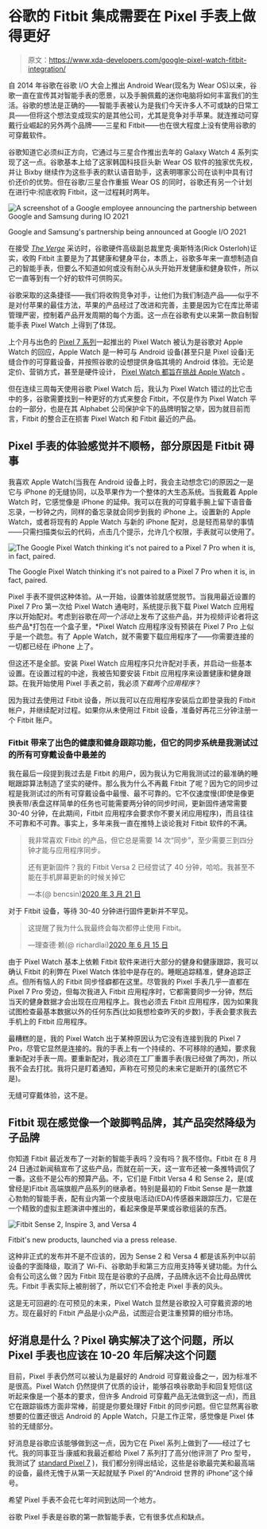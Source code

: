 # 谷歌的 Fitbit 集成需要在 Pixel 手表上做得更好

> 原文：<https://www.xda-developers.com/google-pixel-watch-fitbit-integration/>

自 2014 年谷歌在谷歌 I/O 大会上推出 Android Wear(现名为 Wear OS)以来，谷歌一直在宣传其对智能手表的愿景，以及手腕佩戴的迷你电脑将如何丰富我们的生活。谷歌的想法是正确的——智能手表被认为是我们今天许多人不可或缺的日常工具——但将这个想法变成现实的是其他公司，尤其是竞争对手苹果。就连推动可穿戴行业崛起的另外两个品牌——三星和 Fitbit——也在很大程度上没有使用谷歌的可穿戴软件。

谷歌知道它必须纠正方向，它通过与三星合作推出去年的 Galaxy Watch 4 系列实现了这一点。谷歌基本上给了这家韩国科技巨头新 Wear OS 软件的独家优先权，并让 Bixby 继续作为这些手表的默认语音助手，这表明哪家公司在谈判中具有讨价还价的优势。但在谷歌/三星合作重振 Wear OS 的同时，谷歌还有另一个计划在进行中:彻底收购 Fitbit，这一过程耗时两年。

 <picture>![A screenshot of a Google employee announcing the partnership between Google and Samsung during IO 2021](img/5f9812919ea5d84bcd0e0c266c672879.png)</picture> 

Google and Samsung's partnership being announced at Google I/O 2021

在接受 [*The Verge*](https://www.theverge.com/23389978/google-pixel-watch-wearables-fitbit-future) 采访时，谷歌硬件高级副总裁里克·奥斯特洛(Rick Osterloh)证实，收购 Fitbit 主要是为了其健康和健身平台，本质上，谷歌多年来一直想制造自己的智能手表，但要么不知道如何或没有耐心从头开始开发健康和健身软件，所以它一直等到有一个好的软件可供购买。

谷歌采取的这条捷径——我们将收购竞争对手，让他们为我们制造产品——似乎不是对付苹果的最佳方法，苹果的产品经过了改进和完善，主要是因为它在库比蒂诺管理严密，控制着产品开发周期的每个方面。这一点在谷歌有史以来第一款自制智能手表 Pixel Watch 上得到了体现。

上个月与出色的 [Pixel 7 系列](https://www.xda-developers.com/google-pixel-7-pro-review/)一起推出的 Pixel Watch 被认为是谷歌对 Apple Watch 的回应，Apple Watch 是一种可与 Android 设备(甚至只是 Pixel 设备)无缝合作的可穿戴设备，并按照谷歌的设想提供身临其境的 Android 体验。无论是定价、营销方式，甚至是硬件设计， [Pixel Watch 都旨在挑战 Apple Watch](https://www.xda-developers.com/google-pixel-watch-vs-apple-watch-series-7/) 。

但在连续三周每天使用谷歌 Pixel Watch 后，我认为 Pixel Watch 错过的比它击中的多，谷歌需要找到一种更好的方式来整合 Fitbit，不仅是作为 Pixel Watch 平台的一部分，也是在其 Alphabet 公司保护伞下的品牌明智之举，因为就目前而言，Fitbit 的整合正在损害 Pixel Watch 和 Fitbit 最近的产品。

## Pixel 手表的体验感觉并不顺畅，部分原因是 Fitbit 碍事

我喜欢 Apple Watch(当我在 Android 设备上时，我会主动想念它)的原因之一是它与 iPhone 的无缝协同，以及苹果作为一个整体的大生态系统。当我戴着 Apple Watch 时，它感觉像是 iPhone 的延伸。我可以在我的可穿戴手腕上留下语音备忘录，一秒钟之内，同样的备忘录就会同步到我的 iPhone 上。设置新的 Apple Watch，或者将现有的 Apple Watch 与新的 iPhone 配对，总是轻而易举的事情——只需扫描类似云的代码，点击几个提示，允许几个权限，手表就可以使用了。

 <picture>![The Google Pixel Watch thinking it's not paired to a Pixel 7 Pro when it is, in fact, paired.](img/25864c1c216b2fe7ff19f97e867f3932.png)</picture> 

The Google Pixel Watch thinking it's not paired to a Pixel 7 Pro when it is, in fact, paired.

Pixel 手表不提供这种体验。从一开始，设置体验就感觉脱节。当我用最近设置的 Pixel 7 Pro 第一次给 Pixel Watch 通电时，系统提示我下载 Pixel Watch 应用程序以开始配对。考虑到谷歌在*同一个活动*上发布了这些产品，并为视频评论者将这些产品*打包在一个盒子里，*Pixel Watch 应用程序没有预装在 Pixel 7 Pro 上似乎是一个疏忽。有了 Apple Watch，就不需要下载应用程序了——你需要连接的一切都已经在 iPhone 上了。

但这还不是全部。安装 Pixel Watch 应用程序只允许配对手表，并启动一些基本设置。在设置过程的中途，我被告知要安装 Fitbit 应用程序来设置健康和健身跟踪。在我开始使用 Pixel 手表之前，我必须*下载两个应用程序*？

因为我过去使用过 Fitbit 设备，所以我可以在应用程序安装后立即登录我的 Fitbit 帐户，并继续配对过程。如果你从未使用过 Fitbit 设备，准备好再花三分钟注册一个 Fitbit 账户。

### Fitbit 带来了出色的健康和健身跟踪功能，但它的同步系统是我测试过的所有可穿戴设备中最差的

我在最后一段提到我过去是 Fitbit 的用户，因为我认为它用我测试过的最准确的睡眠跟踪算法制造了坚实的硬件。那么我为什么不再戴 Fitbit 了呢？因为它的同步过程是我测试过的所有可穿戴设备中最慢、最不可靠的。它不仅速度慢(即使是像更换表带/表盘这样简单的任务也可能需要两分钟的同步时间，更新固件通常需要 30-40 分钟，在此期间，Fitbit 应用程序会要求你不要关闭应用程序)，而且往往不可靠和不可靠。事实上，多年来我一直在推特上谈论我对 Fitbit 软件的不满。

> 我非常喜欢 Fitbit 的产品，但它总是需要 14 次“同步”，至少需要三到四分钟才能与应用程序同步。
> 
> 还有更新固件？我的 Fitbit Versa 2 已经尝试了 40 分钟，哈哈。我甚至不能在手机屏幕更新的时候关掉它
> 
> —本(@ bencsin)[2020 年 3 月 21 日](https://twitter.com/bencsin/status/1241302186832711680?ref_src=twsrc%5Etfw)

对于 Fitbit 设备，等待 30-40 分钟进行固件更新并不罕见。

> 这提醒了我为什么我最终会每次都停止使用 Fitbit。
> 
> —理查德·赖(@ richardlai)[2020 年 6 月 15 日](https://twitter.com/richardlai/status/1272502640245538818?ref_src=twsrc%5Etfw)

由于 Pixel Watch 基本上依赖 Fitbit 软件来进行大部分的健身和健康跟踪，我可以确认 Fitbit 的利弊在 Pixel Watch 体验中是存在的。睡眠追踪精准，健身追踪正点。但所有恼人的 Fitbit 同步怪癖都在这里。尽管我的 Pixel 手表几乎一直都在 Pixel 7 Pro 旁边，但每次我进入 Fitbit 应用程序时，它都需要同步一分钟，然后当天的健身数据才会出现在应用程序上。我也必须去 Fitbit 应用程序，因为如果我试图检查最基本数据以外的任何东西(比如我想检查昨天的步数)，手表会要求我去手机上的 Fitbit 应用程序。

最糟糕的是，我的 Pixel Watch 出于某种原因认为它没有连接到我的 Pixel 7 Pro，尽管它显然是连接的。我的手表上有一个持续的、不可移除的通知，要求我重新配对手表一周。要重新配对，我必须在工厂重置手表(我已经做了两次)，所以我不会去打扰。我将只是盯着通知，声称在可预见的未来它是断开的(虽然它不是)。

无缝可穿戴体验，这不是。

## Fitbit 现在感觉像一个跛脚鸭品牌，其产品突然降级为子品牌

你知道 Fitbit 最近发布了一对新的智能手表吗？没有吗？我不怪你。Fitbit 在 8 月 24 日通过新闻稿宣布了这些产品，而就在前一天，这一宣布还被一条推特调侃了一番。这些不是公布的预算产品。不，它们是 Fitbit Versa 4 和 Sense 2，是(或曾经是)Fitbit 高端旗舰产品系列的继承者。特别是最初的 Fitbit Sense 是一款雄心勃勃的智能手表，配有业内第一个皮肤电活动(EDA)传感器来跟踪压力，它是在一个精致的虚拟主题演讲中推出的，看起来像是苹果或谷歌组装的东西。

 <picture>![Fitbit Sense 2, Inspire 3, and Versa 4](img/db6cf4d9f0cb3e9470c622c3a59bfc99.png)</picture> 

Fitbit's new products, launched via a press release. 

这种非正式的发布并不是不应该的，因为 Sense 2 和 Versa 4 都是该系列中以前设备的字面降级，取消了 Wi-Fi、谷歌助手和第三方应用支持等关键功能。为什么会有公司这么做？因为 Fitbit 现在是谷歌的子品牌，子品牌永远不会比母品牌优先。Fitbit 手表实际上被削弱了，所以它们不会抢走 Pixel 手表的风头。

这是无可回避的:在可预见的未来，Pixel Watch 显然是谷歌投入可穿戴资源的地方。现在最好的 Fitbit 产品是小众产品，试图迎合更注重预算的细分市场。

## 好消息是什么？Pixel 确实解决了这个问题，所以 Pixel 手表也应该在 10-20 年后解决这个问题

目前，Pixel 手表仍然可以被认为是最好的 Android 可穿戴设备之一，因为标准不是很高。Pixel Watch 仍然提供了优质的设计，能够召唤谷歌助手和回复短信(这听起来像是一个基本的要求，但许多 Android 可穿戴产品无法做到这一点)，而且它在跟踪锻炼方面非常棒，前提是你要处理好 Fitbit 的同步问题。但它显然离谷歌想要的位置还很远 Android 的 Apple Watch，只是工作正常，感觉像是 Pixel 体验的无缝部分。

好消息是谷歌应该能够做到这一点，因为它在 Pixel 系列上做到了——经过了七代。我的同事亚当·康威和我最近都给 Pixel 7 系列打了高分(他评测了 Pro 型号，我测试了 [standard Pixel 7](https://www.xda-developers.com/google-pixel-7-review/) )，我们都分别得出结论，这些是谷歌最完美和最高端的设备，最终无愧于从第一天起就赋予 Pixel 的“Android 世界的 iPhone”这个绰号。

希望 Pixel 手表不会花七年时间到达同一个地方。

谷歌 Pixel 手表是谷歌的第一款智能手表，它有很多优点和缺点。
